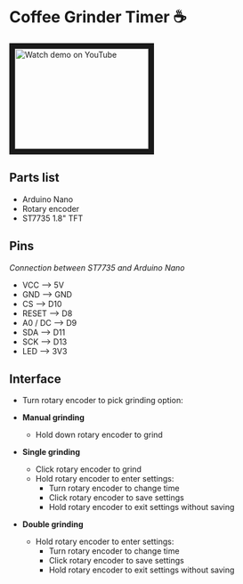 # Coffee Grinder Timer ☕️

<a href="http://www.youtube.com/watch?feature=player_embedded&v=_ijmQUTWak0" target="_blank"><img src="http://img.youtube.com/vi/_ijmQUTWak0/0.jpg" alt="Watch demo on YouTube" width="240" height="180" border="10" /></a>

## Parts list
- Arduino Nano
- Rotary encoder
- ST7735 1.8" TFT

## Pins
*Connection between ST7735 and Arduino Nano*
- VCC     --> 5V
- GND     --> GND
- CS      --> D10
- RESET   --> D8
- A0 / DC --> D9
- SDA     --> D11
- SCK     --> D13
- LED     --> 3V3

## Interface
- Turn rotary encoder to pick grinding option:

- **Manual grinding**
  - Hold down rotary encoder to grind

- **Single grinding**
  - Click rotary encoder to grind
  - Hold rotary encoder to enter settings:
    - Turn rotary encoder to change time
    - Click rotary encoder to save settings
    - Hold rotary encoder to exit settings without saving

- **Double grinding**
  - Hold rotary encoder to enter settings:
    - Turn rotary encoder to change time
    - Click rotary encoder to save settings
    - Hold rotary encoder to exit settings without saving
